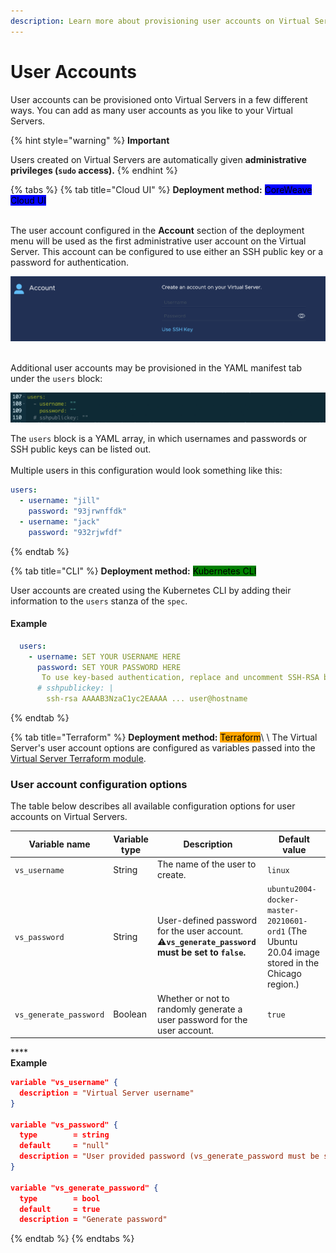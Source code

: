 ```yaml
---
description: Learn more about provisioning user accounts on Virtual Servers.
---
```


# User Accounts

User accounts can be provisioned onto Virtual Servers in a few different ways. You can add as many user accounts as you like to your Virtual Servers.

{% hint style="warning" %}
**Important**

Users created on Virtual Servers are automatically given **administrative privileges (`sudo` access).**
{% endhint %}

{% tabs %}
{% tab title="Cloud UI" %}
**Deployment method:** <mark style="background-color:blue;">CoreWeave Cloud UI</mark>

\
The user account configured in the **Account** section of the deployment menu will be used as the first administrative user account on the Virtual Server. This account can be configured to use either an SSH public key or a password for authentication.



![The user account creation menu.](<../../.gitbook/assets/image (68).png>)

\
Additional user accounts may be provisioned in the YAML manifest tab under the `users` block:

![The users block in the YAML manifest in the Cloud UI.](<../../.gitbook/assets/image (109).png>)

The `users` block is a YAML array, in which usernames and passwords or SSH public keys can be listed out.\
\
Multiple users in this configuration would look something like this:

```yaml
users:
  - username: "jill"
    password: "93jrwnffdk"
  - username: "jack"
    password: "932rjwfdf"
```
{% endtab %}

{% tab title="CLI" %}
**Deployment method:** <mark style="background-color:green;">Kubernetes CLI</mark>

User accounts are created using the Kubernetes CLI by adding their information to the `users` stanza of the `spec`.



#### Example

```yaml
  users:
    - username: SET YOUR USERNAME HERE
      password: SET YOUR PASSWORD HERE  
       To use key-based authentication, replace and uncomment SSH-RSA below with your public SSH key
      # sshpublickey: |
        ssh-rsa AAAAB3NzaC1yc2EAAAA ... user@hostname
```
{% endtab %}

{% tab title="Terraform" %}
**Deployment method:** <mark style="background-color:orange;">Terraform</mark>\ <mark style="background-color:orange;"></mark>\ <mark style="background-color:orange;"></mark>The Virtual Server's user account options are configured as variables passed into the [Virtual Server Terraform module](https://github.com/coreweave/kubernetes-cloud/tree/master/virtual-server/examples/terraform).



### User account configuration options

The table below describes all available configuration options for user accounts on Virtual Servers.



| Variable name          | Variable type | Description                                                                                                                                                                                                       | Default value                                                                                   |
| ---------------------- | ------------- | ----------------------------------------------------------------------------------------------------------------------------------------------------------------------------------------------------------------- | ----------------------------------------------------------------------------------------------- |
| `vs_username`          | String        | The name of the user to create.                                                                                                                                                                                   | `linux`                                                                                         |
| `vs_password`          | String        | <p>User-defined password for the user account.<br><span data-gb-custom-inline data-tag="emoji" data-code="26a0">⚠</span><strong><code>vs_generate_password</code> must be set to <code>false</code>.</strong></p> | `ubuntu2004-docker-master-20210601-ord1` (The Ubuntu 20.04 image stored in the Chicago region.) |
| `vs_generate_password` | Boolean       | Whether or not to randomly generate a user password for the user account.                                                                                                                                         | `true`                                                                                          |

****\
**Example**

```json
variable "vs_username" {
  description = "Virtual Server username"
}

variable "vs_password" {
  type        = string
  default     = "null"
  description = "User provided password (vs_generate_password must be set to false)"
}

variable "vs_generate_password" {
  type        = bool
  default     = true
  description = "Generate password"
```
{% endtab %}
{% endtabs %}

